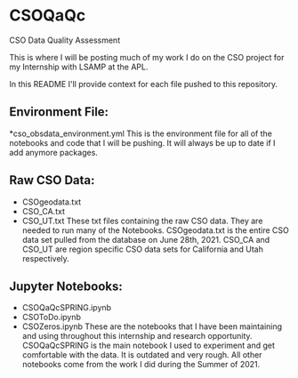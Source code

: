 # CSOQaQc
CSO Data Quality Assessment

This is where I will be posting much of my work I do on the CSO project for my Internship with LSAMP at the APL.

In this README I'll provide context for each file pushed to this repository.

## Environment File:
  *cso_obsdata_environment.yml
This is the environment file for all of the notebooks and code that I will be pushing. It will always be up to date if I add anymore packages.

## Raw CSO Data:
  * CSOgeodata.txt
  * CSO_CA.txt
  * CSO_UT.txt
These txt files containing the raw CSO data. They are needed to run many of the Notebooks. CSOgeodata.txt is the entire CSO data set pulled from the database on June 28th, 2021. CSO_CA and CSO_UT are region specific CSO data sets for California and Utah respectively.

## Jupyter Notebooks:
  * CSOQaQcSPRING.ipynb
  * CSOToDo.ipynb
  * CSOZeros.ipynb
These are the notebooks that I have been maintaining and using throughout this internship and research opportunity. CSOQaQcSPRING is the main notebook I used to experiment and get comfortable with the data. It is outdated and very rough. All other notebooks come from the work I did during the Summer of 2021.
